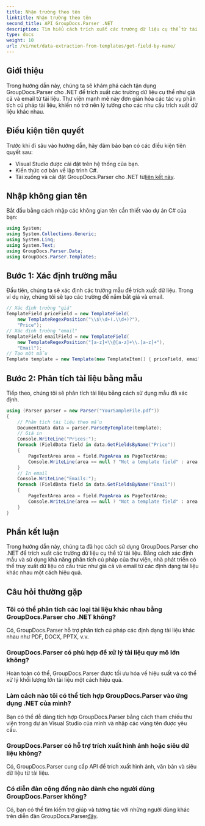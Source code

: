 ```yaml
---
title: Nhận trường theo tên
linktitle: Nhận trường theo tên
second_title: API GroupDocs.Parser .NET
description: Tìm hiểu cách trích xuất các trường dữ liệu cụ thể từ tài liệu bằng GroupDocs.Parser cho .NET. Hướng dẫn từng bước với các ví dụ về mã.
type: docs
weight: 10
url: /vi/net/data-extraction-from-templates/get-field-by-name/
---
```

## Giới thiệu
Trong hướng dẫn này, chúng ta sẽ khám phá cách tận dụng GroupDocs.Parser cho .NET để trích xuất các trường dữ liệu cụ thể như giá cả và email từ tài liệu. Thư viện mạnh mẽ này đơn giản hóa các tác vụ phân tích cú pháp tài liệu, khiến nó trở nên lý tưởng cho các nhu cầu trích xuất dữ liệu khác nhau.
## Điều kiện tiên quyết
Trước khi đi sâu vào hướng dẫn, hãy đảm bảo bạn có các điều kiện tiên quyết sau:
- Visual Studio được cài đặt trên hệ thống của bạn.
- Kiến thức cơ bản về lập trình C#.
-  Tải xuống và cài đặt GroupDocs.Parser cho .NET từ[liên kết này](https://releases.groupdocs.com/parser/net/).

## Nhập không gian tên
Bắt đầu bằng cách nhập các không gian tên cần thiết vào dự án C# của bạn:
```csharp
using System;
using System.Collections.Generic;
using System.Linq;
using System.Text;
using GroupDocs.Parser.Data;
using GroupDocs.Parser.Templates;
```
## Bước 1: Xác định trường mẫu
Đầu tiên, chúng ta sẽ xác định các trường mẫu để trích xuất dữ liệu. Trong ví dụ này, chúng tôi sẽ tạo các trường để nắm bắt giá và email.
```csharp
// Xác định trường "giá"
TemplateField priceField = new TemplateField(
    new TemplateRegexPosition("\\$\\d+(.\\d+)?"),
    "Price");
// Xác định trường "email"
TemplateField emailField = new TemplateField(
    new TemplateRegexPosition("[a-z]+\\@[a-z]+\\.[a-z]+"),
    "Email");
// Tạo một mẫu
Template template = new Template(new TemplateItem[] { priceField, emailField });
```
## Bước 2: Phân tích tài liệu bằng mẫu
Tiếp theo, chúng tôi sẽ phân tích tài liệu bằng cách sử dụng mẫu đã xác định.
```csharp
using (Parser parser = new Parser("YourSampleFile.pdf"))
{
    // Phân tích tài liệu theo mẫu
    DocumentData data = parser.ParseByTemplate(template);
    // Giá in
    Console.WriteLine("Prices:");
    foreach (FieldData field in data.GetFieldsByName("Price"))
    {
        PageTextArea area = field.PageArea as PageTextArea;
        Console.WriteLine(area == null ? "Not a template field" : area.Text);
    }
    // In email
    Console.WriteLine("Emails:");
    foreach (FieldData field in data.GetFieldsByName("Email"))
    {
        PageTextArea area = field.PageArea as PageTextArea;
        Console.WriteLine(area == null ? "Not a template field" : area.Text);
    }
}
```

## Phần kết luận
Trong hướng dẫn này, chúng ta đã học cách sử dụng GroupDocs.Parser cho .NET để trích xuất các trường dữ liệu cụ thể từ tài liệu. Bằng cách xác định mẫu và sử dụng khả năng phân tích cú pháp của thư viện, nhà phát triển có thể truy xuất dữ liệu có cấu trúc như giá cả và email từ các định dạng tài liệu khác nhau một cách hiệu quả.

## Câu hỏi thường gặp
### Tôi có thể phân tích các loại tài liệu khác nhau bằng GroupDocs.Parser cho .NET không?
Có, GroupDocs.Parser hỗ trợ phân tích cú pháp các định dạng tài liệu khác nhau như PDF, DOCX, PPTX, v.v.
### GroupDocs.Parser có phù hợp để xử lý tài liệu quy mô lớn không?
Hoàn toàn có thể, GroupDocs.Parser được tối ưu hóa về hiệu suất và có thể xử lý khối lượng lớn tài liệu một cách hiệu quả.
### Làm cách nào tôi có thể tích hợp GroupDocs.Parser vào ứng dụng .NET của mình?
Bạn có thể dễ dàng tích hợp GroupDocs.Parser bằng cách tham chiếu thư viện trong dự án Visual Studio của mình và nhập các vùng tên được yêu cầu.
### GroupDocs.Parser có hỗ trợ trích xuất hình ảnh hoặc siêu dữ liệu không?
Có, GroupDocs.Parser cung cấp API để trích xuất hình ảnh, văn bản và siêu dữ liệu từ tài liệu.
### Có diễn đàn cộng đồng nào dành cho người dùng GroupDocs.Parser không?
 Có, bạn có thể tìm kiếm trợ giúp và tương tác với những người dùng khác trên diễn đàn GroupDocs.Parser[đây](https://forum.groupdocs.com/c/parser/17).